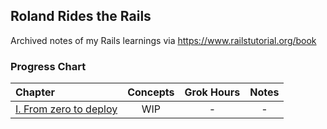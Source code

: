 ## Roland Rides the Rails
Archived notes of my Rails learnings via https://www.railstutorial.org/book

### Progress Chart
| Chapter | Concepts | Grok Hours | Notes |
|:--------|:--------:|:----------:|:-----:|
| [I. From zero to deploy](https://www.railstutorial.org/book/beginning) | WIP | - | - |
